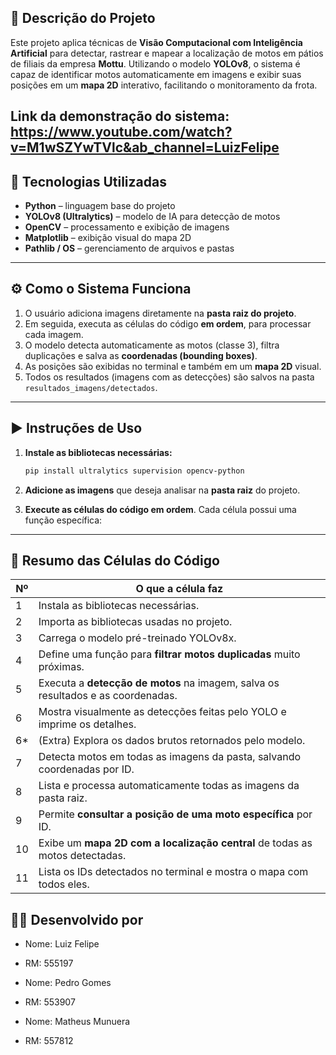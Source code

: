 ## 📌 Descrição do Projeto

Este projeto aplica técnicas de **Visão Computacional com Inteligência Artificial** para detectar, rastrear e mapear a localização de motos em pátios de filiais da empresa **Mottu**. Utilizando o modelo **YOLOv8**, o sistema é capaz de identificar motos automaticamente em imagens e exibir suas posições em um **mapa 2D** interativo, facilitando o monitoramento da frota.

Link da demonstração do sistema: https://www.youtube.com/watch?v=M1wSZYwTVlc&ab_channel=LuizFelipe
---

## 🧪 Tecnologias Utilizadas

- **Python** – linguagem base do projeto  
- **YOLOv8 (Ultralytics)** – modelo de IA para detecção de motos  
- **OpenCV** – processamento e exibição de imagens     
- **Matplotlib** – exibição visual do mapa 2D  
- **Pathlib / OS** – gerenciamento de arquivos e pastas

---

## ⚙️ Como o Sistema Funciona

1. O usuário adiciona imagens diretamente na **pasta raiz do projeto**.
2. Em seguida, executa as células do código **em ordem**, para processar cada imagem.
3. O modelo detecta automaticamente as motos (classe 3), filtra duplicações e salva as **coordenadas (bounding boxes)**.
4. As posições são exibidas no terminal e também em um **mapa 2D** visual.
5. Todos os resultados (imagens com as detecções) são salvos na pasta `resultados_imagens/detectados`.

---

## ▶️ Instruções de Uso

1. **Instale as bibliotecas necessárias:**
   ```bash
   pip install ultralytics supervision opencv-python
   ```

2. **Adicione as imagens** que deseja analisar na **pasta raiz** do projeto.

3. **Execute as células do código em ordem**. Cada célula possui uma função específica:

---

## 🧩 Resumo das Células do Código

| Nº | O que a célula faz                                                                 |
|----|------------------------------------------------------------------------------------|
| 1  | Instala as bibliotecas necessárias.                                                |
| 2  | Importa as bibliotecas usadas no projeto.                                          |
| 3  | Carrega o modelo pré-treinado YOLOv8x.                                             |
| 4  | Define uma função para **filtrar motos duplicadas** muito próximas.                |
| 5  | Executa a **detecção de motos** na imagem, salva os resultados e as coordenadas.   |
| 6  | Mostra visualmente as detecções feitas pelo YOLO e imprime os detalhes.            |
| 6* | (Extra) Explora os dados brutos retornados pelo modelo.                            |
| 7  | Detecta motos em todas as imagens da pasta, salvando coordenadas por ID.           |
| 8  | Lista e processa automaticamente todas as imagens da pasta raiz.                   |
| 9  | Permite **consultar a posição de uma moto específica** por ID.                     |
| 10 | Exibe um **mapa 2D com a localização central** de todas as motos detectadas.       |
| 11 | Lista os IDs detectados no terminal e mostra o mapa com todos eles.                |


## 👨‍💻 Desenvolvido por

- Nome: Luiz Felipe
- RM: 555197

- Nome: Pedro Gomes
- RM: 553907

- Nome: Matheus Munuera 
- RM: 557812
